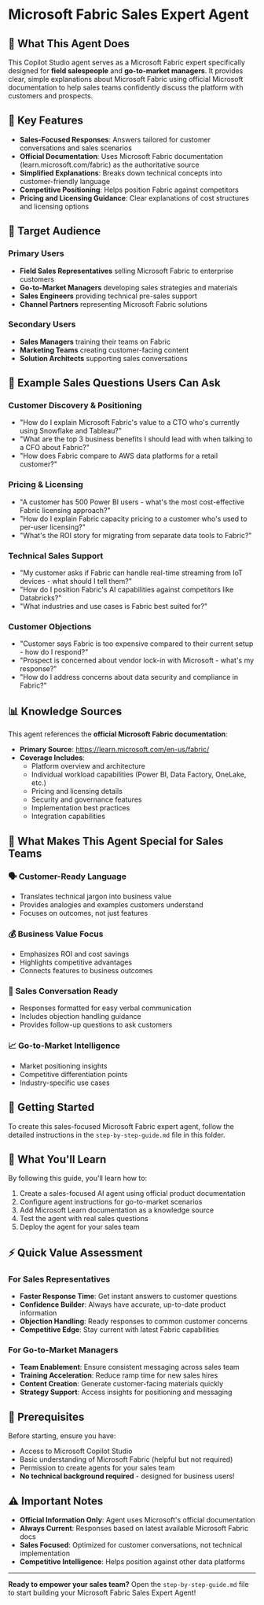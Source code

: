 # Microsoft Fabric Sales Expert Agent

## 🚀 What This Agent Does

This Copilot Studio agent serves as a Microsoft Fabric expert specifically designed for **field salespeople** and **go-to-market managers**. It provides clear, simple explanations about Microsoft Fabric using official Microsoft documentation to help sales teams confidently discuss the platform with customers and prospects.

## 🎯 Key Features

- **Sales-Focused Responses**: Answers tailored for customer conversations and sales scenarios
- **Official Documentation**: Uses Microsoft Fabric documentation (learn.microsoft.com/fabric) as the authoritative source
- **Simplified Explanations**: Breaks down technical concepts into customer-friendly language
- **Competitive Positioning**: Helps position Fabric against competitors
- **Pricing and Licensing Guidance**: Clear explanations of cost structures and licensing options

## 💼 Target Audience

### Primary Users
- **Field Sales Representatives** selling Microsoft Fabric to enterprise customers
- **Go-to-Market Managers** developing sales strategies and materials
- **Sales Engineers** providing technical pre-sales support
- **Channel Partners** representing Microsoft Fabric solutions

### Secondary Users
- **Sales Managers** training their teams on Fabric
- **Marketing Teams** creating customer-facing content
- **Solution Architects** supporting sales conversations

## 💬 Example Sales Questions Users Can Ask

### Customer Discovery & Positioning
- "How do I explain Microsoft Fabric's value to a CTO who's currently using Snowflake and Tableau?"
- "What are the top 3 business benefits I should lead with when talking to a CFO about Fabric?"
- "How does Fabric compare to AWS data platforms for a retail customer?"

### Pricing & Licensing
- "A customer has 500 Power BI users - what's the most cost-effective Fabric licensing approach?"
- "How do I explain Fabric capacity pricing to a customer who's used to per-user licensing?"
- "What's the ROI story for migrating from separate data tools to Fabric?"

### Technical Sales Support
- "My customer asks if Fabric can handle real-time streaming from IoT devices - what should I tell them?"
- "How do I position Fabric's AI capabilities against competitors like Databricks?"
- "What industries and use cases is Fabric best suited for?"

### Customer Objections
- "Customer says Fabric is too expensive compared to their current setup - how do I respond?"
- "Prospect is concerned about vendor lock-in with Microsoft - what's my response?"
- "How do I address concerns about data security and compliance in Fabric?"

## 📊 Knowledge Sources

This agent references the **official Microsoft Fabric documentation**:
- **Primary Source**: https://learn.microsoft.com/en-us/fabric/
- **Coverage Includes**:
  - Platform overview and architecture
  - Individual workload capabilities (Power BI, Data Factory, OneLake, etc.)
  - Pricing and licensing details
  - Security and governance features
  - Implementation best practices
  - Integration capabilities

## 🎯 What Makes This Agent Special for Sales Teams

### 🗣️ Customer-Ready Language
- Translates technical jargon into business value
- Provides analogies and examples customers understand
- Focuses on outcomes, not just features

### 💰 Business Value Focus
- Emphasizes ROI and cost savings
- Highlights competitive advantages
- Connects features to business outcomes

### 🎪 Sales Conversation Ready
- Responses formatted for easy verbal communication
- Includes objection handling guidance
- Provides follow-up questions to ask customers

### 📈 Go-to-Market Intelligence
- Market positioning insights
- Competitive differentiation points
- Industry-specific use cases

## 🚀 Getting Started

To create this sales-focused Microsoft Fabric expert agent, follow the detailed instructions in the `step-by-step-guide.md` file in this folder.

## 📝 What You'll Learn

By following this guide, you'll learn how to:
1. Create a sales-focused AI agent using official product documentation
2. Configure agent instructions for go-to-market scenarios
3. Add Microsoft Learn documentation as a knowledge source
4. Test the agent with real sales questions
5. Deploy the agent for your sales team

## ⚡ Quick Value Assessment

### For Sales Representatives
- **Faster Response Time**: Get instant answers to customer questions
- **Confidence Builder**: Always have accurate, up-to-date product information
- **Objection Handling**: Ready responses to common customer concerns
- **Competitive Edge**: Stay current with latest Fabric capabilities

### For Go-to-Market Managers
- **Team Enablement**: Ensure consistent messaging across sales team
- **Training Acceleration**: Reduce ramp time for new sales hires
- **Content Creation**: Generate customer-facing materials quickly
- **Strategy Support**: Access insights for positioning and messaging

## 🔗 Prerequisites

Before starting, ensure you have:
- Access to Microsoft Copilot Studio
- Basic understanding of Microsoft Fabric (helpful but not required)
- Permission to create agents for your sales team
- **No technical background required** - designed for business users!

## ⚠️ Important Notes

- **Official Information Only**: Agent uses Microsoft's official documentation
- **Always Current**: Responses based on latest available Microsoft Fabric docs
- **Sales Focused**: Optimized for customer conversations, not technical implementation
- **Competitive Intelligence**: Helps position against other data platforms

---

**Ready to empower your sales team?** Open the `step-by-step-guide.md` file to start building your Microsoft Fabric Sales Expert Agent!